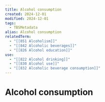 ```yaml
---
title: Alcohol consumption
created: 2024-12-01
modified: 2024-12-01
tags:
  - TBSMetadata
alias: Alcohol consumption
relatedTerm:
  - "[[851 Alcoholism]]"
  - "[[842 Alcoholic beverages]]"
  - "[[826 Alcohol education]]"
use:
  - "[[822 Alcohol drinking]]"
  - "[[830 Alcohol use]]"
  - "[[832 Alcoholic beverage consumption]]"
---
```

# Alcohol consumption
